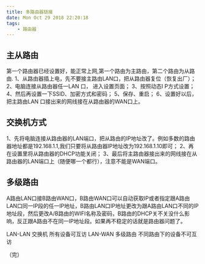 ```yaml
---
title: 多路由器链接
date: Mon Oct 29 2018 22:20:18
tags:
	- 路由器
---
```

## 主从路由
第一个路由器已经设置好，能正常上网,第一个路由为主路由，第二个路由为从路由.
1、从路由器插上电，先不要接主路由LAN口，把从路由器复位（恢复出厂）；
2、电脑连接从路由器任一LAN 口， 进入设置页面；
3、按照动态I P方式设置；
4、然后再设置一下SSID、加密方式和密码；
5、保存、重启；
6、设置好以后，把主路由LAN 口接出来的网线接在从路由器的WAN口上。

## 交换机方式
1、先将电脑连接从路由器的LAN端口，把从路由的IP地址改了。例如多数的路由器地址都是192.168.1.1,我们只要将从路由器IP地址改为192.168.1.10即可；
2、再在设置里将从路由器的DHCP功能关闭；
3、最后将主路由器接出来的网线接在从路由器的LAN端口上（随便哪一个都行），注意不能是WAN端口。 


## 多级路由
A路由LAN口接B路由WAN口，B路由WAN口可以自动获取IP或者指定跟A路由LAN口同一IP段的任一IP地址，B路由LAN口IP地址更改为跟A路由LAN口不同的IP地址段，然后更改A/B路由的WIFI名称及密码，B路由的DHCP关不关没什么影响，反正跟A路由不在同一IP地址段。如果再不稳定的话就是路由器问题了。

LAN-LAN 交换机 所有设备可互访
LAN-WAN 多级路由 不同路由下的设备不可互访

（完）

